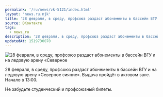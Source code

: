 ```yaml
---
permalink: '/ru/news/vk-5121/index.html'
layout: 'news.ru.njk'
title: '28 февраля, в среду, профсоюз раздаст абонементы в бассейн ВГУ и на ледовую арену «Северное сия'
source: ВКонтакте
tags:
  - news_ru
description: '28 февраля, в среду, профсоюз раздаст абонементы в бассейн ВГУ и на ледовую арену «Северное'
updatedAt: 1519730070
---
```

![28 февраля, в среду, профсоюз раздаст абонементы в бассейн ВГУ и на ледовую арену «Северное](https://sun9-26.userapi.com/impf/c840135/v840135612/7cc47/iPApFOmiVLI.jpg?size=1280x853&quality=96&sign=07626c71214bb4ed6e2728eb102d7bc8&c_uniq_tag=1inVz2GSK3GqUttvFm2S266ymjfIRz3rUQpuUvNos7Q&type=album)

28 февраля, в среду, профсоюз раздаст абонементы в бассейн ВГУ и на ледовую арену «Северное сияние». Выдача пройдёт в актовом зале. Начало в 13:00.

Не забудьте студенческий и профсоюзный билеты.
